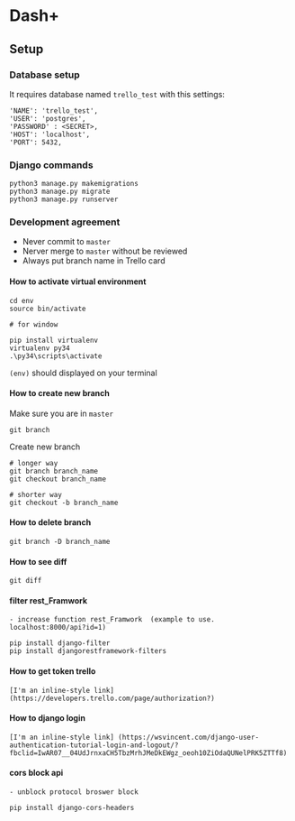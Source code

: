 # Dash+

## Setup

### Database setup
It requires database named `trello_test` with this settings:
```
'NAME': 'trello_test',
'USER': 'postgres',
'PASSWORD' : <SECRET>,
'HOST': 'localhost',
'PORT': 5432,
```

### Django commands

```
python3 manage.py makemigrations
python3 manage.py migrate
python3 manage.py runserver
```

### Development agreement

- Never commit to `master`
- Nerver merge to `master` without be reviewed
- Always put branch name in Trello card

#### How to activate virtual environment

```
cd env
source bin/activate

# for window

pip install virtualenv
virtualenv py34
.\py34\scripts\activate

```
`(env)` should displayed on your terminal

#### How to create new branch

Make sure you are in `master`
```
git branch
```
Create new branch
```
# longer way
git branch branch_name
git checkout branch_name

# shorter way
git checkout -b branch_name
```

#### How to delete branch

```
git branch -D branch_name
```

#### How to see diff

```
git diff
```
#### filter rest_Framwork
	- increase function rest_Framwork  (example to use. localhost:8000/api?id=1)
```
pip install django-filter
pip install djangorestframework-filters
```


#### How to get token trello 
```
[I'm an inline-style link] (https://developers.trello.com/page/authorization?)
```

#### How to django login
```
[I'm an inline-style link] (https://wsvincent.com/django-user-authentication-tutorial-login-and-logout/?fbclid=IwAR07__04UdJrnxaCH5TbzMrhJMeDkEWgz_oeoh10ZiOdaQUNelPRK5ZTTf8)
```

#### cors block api
	- unblock protocol broswer block
```
pip install django-cors-headers
```

<!-- cron job  -->